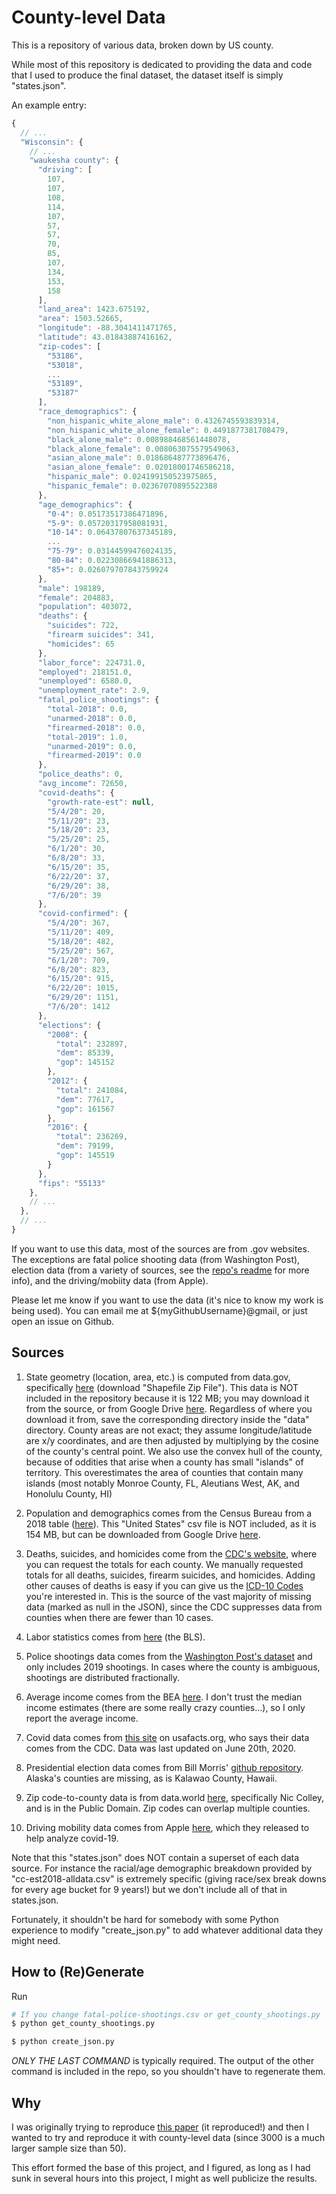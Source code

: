 # County-level Data

This is a repository of various data, broken down by US county.

While most of this repository is dedicated to providing the data and code that I used to produce the final dataset, the dataset itself is simply "states.json".

An example entry:

```JavaScript
{
  // ...
  "Wisconsin": {
    // ...
    "waukesha county": {
      "driving": [
        107,
        107,
        108,
        114,
        107,
        57,
        57,
        70,
        85,
        107,
        134,
        153,
        158
      ],
      "land_area": 1423.675192,
      "area": 1503.52665,
      "longitude": -88.3041411471765,
      "latitude": 43.01843887416162,
      "zip-codes": [
        "53186",
        "53018",
        ...
        "53189",
        "53187"
      ],
      "race_demographics": {
        "non_hispanic_white_alone_male": 0.4326745593839314,
        "non_hispanic_white_alone_female": 0.4491877381708479,
        "black_alone_male": 0.008988468561448078,
        "black_alone_female": 0.008063075579549063,
        "asian_alone_male": 0.018686487773896476,
        "asian_alone_female": 0.02018001746586218,
        "hispanic_male": 0.024199150523975865,
        "hispanic_female": 0.02367070895522388
      },
      "age_demographics": {
        "0-4": 0.05173517386471896,
        "5-9": 0.05720317958081931,
        "10-14": 0.06437807637345189,
        ...
        "75-79": 0.03144599476024135,
        "80-84": 0.02230866941886313,
        "85+": 0.026079707843759924
      },
      "male": 198189,
      "female": 204883,
      "population": 403072,
      "deaths": {
        "suicides": 722,
        "firearm suicides": 341,
        "homicides": 65
      },
      "labor_force": 224731.0,
      "employed": 218151.0,
      "unemployed": 6580.0,
      "unemployment_rate": 2.9,
      "fatal_police_shootings": {
        "total-2018": 0.0,
        "unarmed-2018": 0.0,
        "firearmed-2018": 0.0,
        "total-2019": 1.0,
        "unarmed-2019": 0.0,
        "firearmed-2019": 0.0
      },
      "police_deaths": 0,
      "avg_income": 72650,
      "covid-deaths": {
        "growth-rate-est": null,
        "5/4/20": 20,
        "5/11/20": 23,
        "5/18/20": 23,
        "5/25/20": 25,
        "6/1/20": 30,
        "6/8/20": 33,
        "6/15/20": 35,
        "6/22/20": 37,
        "6/29/20": 38,
        "7/6/20": 39
      },
      "covid-confirmed": {
        "5/4/20": 367,
        "5/11/20": 409,
        "5/18/20": 482,
        "5/25/20": 567,
        "6/1/20": 709,
        "6/8/20": 823,
        "6/15/20": 915,
        "6/22/20": 1015,
        "6/29/20": 1151,
        "7/6/20": 1412
      },
      "elections": {
        "2008": {
          "total": 232897,
          "dem": 85339,
          "gop": 145152
        },
        "2012": {
          "total": 241084,
          "dem": 77617,
          "gop": 161567
        },
        "2016": {
          "total": 236269,
          "dem": 79199,
          "gop": 145519
        }
      },
      "fips": "55133"
    },
    // ...
  },
  // ...
}
```

If you want to use this data, most of the sources are from .gov websites.  The exceptions are fatal police shooting data (from Washington Post), election data (from a variety of sources, see the [repo's readme](https://github.com/tonmcg/US_County_Level_Election_Results_08-16) for more info), and the driving/mobiity data (from Apple).

Please let me know if you want to use the data (it's nice to know my work is being used).  You can email me at ${myGithubUsername}@gmail, or just open an issue on Github.

## Sources

1. State geometry (location, area, etc.) is computed from data.gov, specifically [here](https://catalog.data.gov/dataset/tiger-line-shapefile-2017-nation-u-s-current-county-and-equivalent-national-shapefile) (download "Shapefile Zip File").  This data is NOT included in the repository because it is 122 MB; you may download it from the source, or from Google Drive [here](https://drive.google.com/file/d/1RvdPYAx3l0wJeGwNEfDnFOZafthqS4_b/view?usp=sharing).  Regardless of where you download it from, save the corresponding directory inside the "data" directory.  County areas are not exact; they assume longitude/latitude are x/y coordinates, and are then adjusted by multiplying by the cosine of the county's central point.  We also use the convex hull of the county, because of oddities that arise when a county has small "islands" of territory.  This overestimates the area of counties that contain many islands (most notably Monroe County, FL, Aleutians West, AK, and Honolulu County, HI)

2. Population and demographics comes from the Census Bureau from a 2018 table ([here](https://www.census.gov/data/tables/time-series/demo/popest/2010s-counties-detail.html#par_textimage_1383669527)).  This "United States" csv file is NOT included, as it is 154 MB, but can be downloaded from Google Drive [here](https://drive.google.com/file/d/11k-YAy4SM36jbXYUy5pylgo0mE-ZKudZ/view?usp=sharing).

3. Deaths, suicides, and homicides come from the [CDC's website](https://wonder.cdc.gov/cmf-icd10.html), where you can request the totals for each county.  We manually requested totals for all deaths, suicides, firearm suicides, and homicides.  Adding other causes of deaths is easy if you can give us the [ICD-10 Codes](https://wonder.cdc.gov/wonder/help/cmf.html#ICD-10%20Codes) you're interested in.  This is the source of the vast majority of missing data (marked as null in the JSON), since the CDC suppresses data from counties when there are fewer than 10 cases.

4. Labor statistics comes from [here](https://www.bls.gov/lau/#cntyaa) (the BLS).

5. Police shootings data comes from the [Washington Post's dataset](https://github.com/washingtonpost/data-police-shootings) and only includes 2019 shootings.  In cases where the county is ambiguous, shootings are distributed fractionally.

6. Average income comes from the BEA [here](https://apps.bea.gov/regional/downloadzip.cfm).  I don't trust the median income estimates (there are some really crazy counties...), so I only report the average income.

7. Covid data comes from [this site](https://usafacts.org/visualizations/coronavirus-covid-19-spread-map/) on usafacts.org, who says their data comes from the CDC.  Data was last updated on June 20th, 2020.

8. Presidential election data comes from Bill Morris' [github repository](https://github.com/tonmcg/US_County_Level_Election_Results_08-16/blob/master/US_County_Level_Presidential_Results_08-16.csv).  Alaska's counties are missing, as is Kalawao County, Hawaii.

9. Zip code-to-county data is from data.world [here](https://data.world/niccolley/us-zipcode-to-county-state), specifically Nic Colley, and is in the Public Domain.  Zip codes can overlap multiple counties.

10. Driving mobility data comes from Apple [here](https://www.apple.com/covid19/mobility), which they released to help analyze covid-19.

Note that this "states.json" does NOT contain a superset of each data source.  For instance the racial/age demographic breakdown provided by "cc-est2018-alldata.csv" is extremely specific (giving race/sex break downs for every age bucket for 9 years!) but we don't include all of that in states.json.

Fortunately, it shouldn't be hard for somebody with some Python experience to modify "create_json.py" to add whatever additional data they might need.

## How to (Re)Generate

Run

```Bash
# If you change fatal-police-shootings.csv or get_county_shootings.py
$ python get_county_shootings.py

$ python create_json.py
```

*ONLY THE LAST COMMAND* is typically required.  The output of the other command is included in the repo, so you shouldn't have to regenerate them.

## Why

I was originally trying to reproduce [this paper](https://www.ncbi.nlm.nih.gov/pmc/articles/PMC6391295/?fbclid=IwAR2Y0h6D-cEWXqk4_dooBX2MgUUrADyEIHN6iQFmbDc1qXf0MYHK3qWbUPo) (it reproduced!) and then I wanted to try and reproduce it with county-level data (since 3000 is a much larger sample size than 50).

This effort formed the base of this project, and I figured, as long as I had sunk in several hours into this project, I might as well publicize the results.

